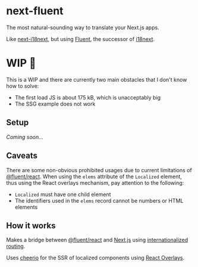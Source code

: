 # next-fluent

The most natural-sounding way to translate your Next.js apps.

Like [next-i18next](https://github.com/i18next/next-i18next),
but using [Fluent](https://projectfluent.org/),
the successor of [i18next](https://www.i18next.com/).

# WIP 🚧

This is a WIP and there are currently two main obstacles that I don't know how to solve:
- The first load JS is about 175 kB, which is unacceptably big
- The SSG example does not work

## Setup

*Coming soon...*

## Caveats

There are some non-obvious prohibited usages due to current limitations of [@fluent/react](https://github.com/projectfluent/fluent.js/tree/master/fluent-react).
When using the `elems` attribute of the `Localized` element, thus using the React overlays mechanism,
pay attention to the following:

- `Localized` must have one child element
- The identifiers used in the `elems` record cannot be numbers or HTML elements

## How it works

Makes a bridge between [@fluent/react](https://github.com/projectfluent/fluent.js/tree/master/fluent-react)
and [Next.js](https://nextjs.org/) using [internationalized routing](https://nextjs.org/docs/advanced-features/i18n-routing).

Uses [cheerio](https://cheerio.js.org/) for the SSR of localized components
using [React Overlays](https://github.com/projectfluent/fluent.js/wiki/React-Overlays).
